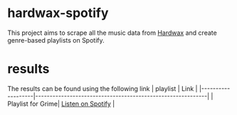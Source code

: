 # hardwax-spotify
This project aims to scrape all the music data from [Hardwax](https://hardwax.com) and create genre-based playlists on Spotify.

# results
The results can be found using the following link 
| playlist             | Link                                                       |
|-------------------|------------------------------------------------------------|
| Playlist for Grime| [Listen on Spotify](https://open.spotify.com/playlist/1YIbBAiJbS2FwFOFNOY1M9?si=4db7022f993c4e97) |
